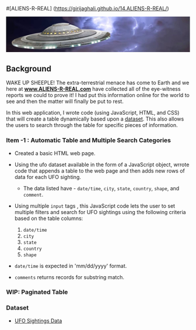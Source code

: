 #[ALIENS-R-REAL]  (https://girijaghali.github.io/14.ALIENS-R-REAL/)


![Aiens_R_Real](ufo-portal2.jpg)

## Background

WAKE UP SHEEPLE! The extra-terrestrial menace has come to Earth and we here at **www.ALIENS-R-REAL.com** have collected all of the eye-witness reports we could to prove it! I had put this information online for the world to see and then the matter will finally be put to rest.


In this web application, I wrote code (using JavaScript, HTML, and CSS) that will create a table dynamically based upon a [dataset](Data/data.js). This also allows the users to search through the table for specific pieces of information.  

### Item -1 : Automatic Table and Multiple Search Categories

* Created a basic HTML web page.

* Using the ufo dataset available in the form of a JavaScript object, wrrote code that appends a table to the web page and then adds new rows of data for each UFO sighting.

  * The data listed have - `date/time`, `city`, `state`, `country`, `shape`, and `comment`.

* Using multiple `input` tags , this JavaScript code lets the user to set multiple filters and search for UFO sightings using the following criteria based on the table columns: 

  1. `date/time`
  2. `city`
  3. `state`
  4. `country`
  5. `shape`

*  `date/time` is expected in 'mm/dd/yyyy' format.  
*  `comments` returns records for substring match.  

### WIP: Paginated Table


### Dataset

* [UFO Sightings Data](Data/data.js)

